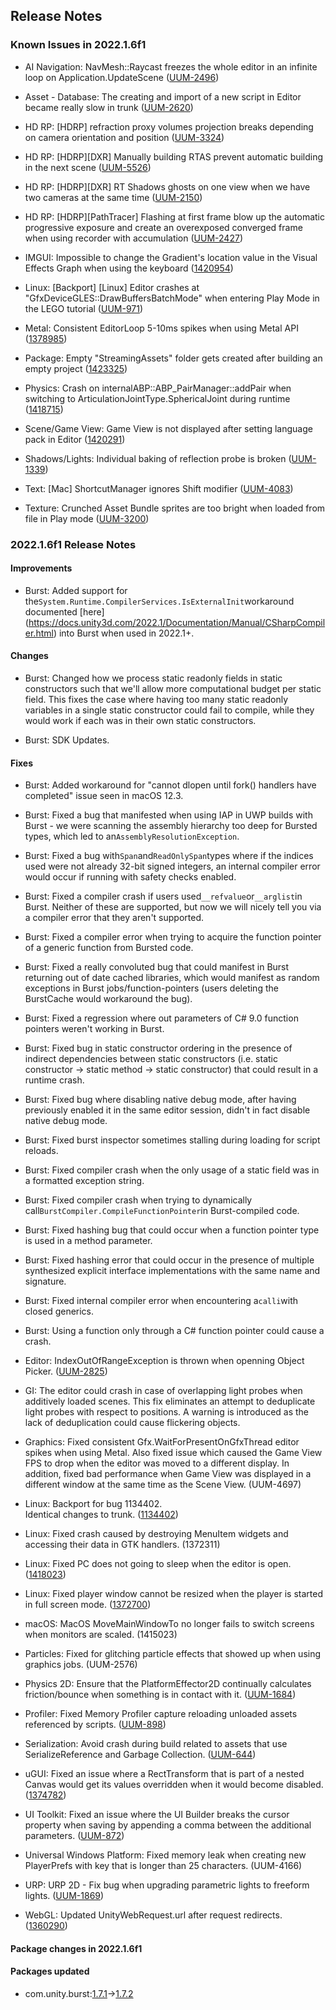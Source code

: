 ## Release Notes

### Known Issues in 2022.1.6f1

-   AI Navigation: NavMesh::Raycast freezes the whole editor in an infinite loop on Application.UpdateScene ([UUM-2496](https://issuetracker.unity3d.com/issues/navmesh-raycast-freezes-the-whole-editor-in-an-infinite-loop-on-application-dot-updatescene))

-   Asset - Database: The creating and import of a new script in Editor became really slow in trunk ([UUM-2620](https://issuetracker.unity3d.com/issues/the-creating-and-import-of-a-new-script-in-editor-became-really-slow-in-trunk))

-   HD RP: \[HDRP\] refraction proxy volumes projection breaks depending on camera orientation and position ([UUM-3324](https://issuetracker.unity3d.com/issues/hdrp-refraction-proxy-volumes-projection-breaks-depending-on-camera-orientation-and-position))

-   HD RP: \[HDRP\]\[DXR\] Manually building RTAS prevent automatic building in the next scene ([UUM-5526](https://issuetracker.unity3d.com/issues/hdrp-dxr-manually-building-rtas-prevent-automatic-building-in-the-next-scene))

-   HD RP: \[HDRP\]\[DXR\] RT Shadows ghosts on one view when we have two cameras at the same time ([UUM-2150](https://issuetracker.unity3d.com/issues/hdrp-dxr-rt-shadows-ghosts-on-one-view-when-we-have-two-cameras-at-the-same-time))

-   HD RP: \[HDRP\]\[PathTracer\] Flashing at first frame blow up the automatic progressive exposure and create an overexposed converged frame when using recorder with accumulation ([UUM-2427](https://issuetracker.unity3d.com/issues/hdrp-pathtracer-flashing-at-first-frame-blow-up-the-automatic-progressive-exposure-and-create-an-overexposed-converged-frame-when-using-recorder-with-accumulation))

-   IMGUI: Impossible to change the Gradient\'s location value in the Visual Effects Graph when using the keyboard ([1420954](https://issuetracker.unity3d.com/issues/impossible-to-change-the-gradients-location-value-in-the-visual-effects-graph-when-using-the-keyboard))

-   Linux: \[Backport\] \[Linux\] Editor crashes at \"GfxDeviceGLES::DrawBuffersBatchMode\" when entering Play Mode in the LEGO tutorial ([UUM-971](https://issuetracker.unity3d.com/issues/backport-linux-editor-crashes-at-gfxdevicegles-drawbuffersbatchmode-when-entering-play-mode-in-the-lego-tutorial))

-   Metal: Consistent EditorLoop 5-10ms spikes when using Metal API ([1378985](https://issuetracker.unity3d.com/issues/consistent-gfx-dot-waitforpresentongfxthread-5-10ms-spikes-when-using-metal-api))

-   Package: Empty \"StreamingAssets\" folder gets created after building an empty project ([1423325](https://issuetracker.unity3d.com/issues/empty-streamingassets-folder-gets-created-after-building-an-empty-project))

-   Physics: Crash on internalABP::ABP_PairManager::addPair when switching to ArticulationJointType.SphericalJoint during runtime ([1418715](https://issuetracker.unity3d.com/issues/crash-on-internalabp-abp-pairmanager-addpair-when-switching-to-articulationjointtype-dot-sphericaljoint-during-runtime))

-   Scene/Game View: Game View is not displayed after setting language pack in Editor ([1420291](https://issuetracker.unity3d.com/issues/gameview-is-not-displayed-after-setting-language-pack-in-unityeditor))

-   Shadows/Lights: Individual baking of reflection probe is broken ([UUM-1339](https://issuetracker.unity3d.com/issues/individual-baking-of-reflection-probe-is-broken))

-   Text: \[Mac\] ShortcutManager ignores Shift modifier ([UUM-4083](https://issuetracker.unity3d.com/issues/mac-shortcutmanager-ignores-shift-modifier-1))

-   Texture: Crunched Asset Bundle sprites are too bright when loaded from file in Play mode ([UUM-3200](https://issuetracker.unity3d.com/issues/crunched-asset-bundle-sprites-are-too-bright-when-loaded-from-file-in-play-mode))

### 2022.1.6f1 Release Notes

#### Improvements

-   Burst: Added support for the` System.Runtime.CompilerServices.IsExternalInit `workaround documented \[here\](https://docs.unity3d.com/2022.1/Documentation/Manual/CSharpCompiler.html) into Burst when used in 2022.1+.

#### Changes

-   Burst: Changed how we process static readonly fields in static constructors such that we\'ll allow more computational budget per static field. This fixes the case where having too many static readonly variables in a single static constructor could fail to compile, while they would work if each was in their own static constructors.

-   Burst: SDK Updates.

#### Fixes

-   Burst: Added workaround for \"cannot dlopen until fork() handlers have completed\" issue seen in macOS 12.3.

-   Burst: Fixed a bug that manifested when using IAP in UWP builds with Burst - we were scanning the assembly hierarchy too deep for Bursted types, which led to an` AssemblyResolutionException `.

-   Burst: Fixed a bug with` Span `and` ReadOnlySpan `types where if the indices used were not already 32-bit signed integers, an internal compiler error would occur if running with safety checks enabled.

-   Burst: Fixed a compiler crash if users used` __refvalue `or` __arglist `in Burst. Neither of these are supported, but now we will nicely tell you via a compiler error that they aren\'t supported.

-   Burst: Fixed a compiler error when trying to acquire the function pointer of a generic function from Bursted code.

-   Burst: Fixed a really convoluted bug that could manifest in Burst returning out of date cached libraries, which would manifest as random exceptions in Burst jobs/function-pointers (users deleting the BurstCache would workaround the bug).

-   Burst: Fixed a regression where out parameters of C# 9.0 function pointers weren\'t working in Burst.

-   Burst: Fixed bug in static constructor ordering in the presence of indirect dependencies between static constructors (i.e. static constructor -\> static method -\> static constructor) that could result in a runtime crash.

-   Burst: Fixed bug where disabling native debug mode, after having previously enabled it in the same editor session, didn\'t in fact disable native debug mode.

-   Burst: Fixed burst inspector sometimes stalling during loading for script reloads.

-   Burst: Fixed compiler crash when the only usage of a static field was in a formatted exception string.

-   Burst: Fixed compiler crash when trying to dynamically call` BurstCompiler.CompileFunctionPointer `in Burst-compiled code.

-   Burst: Fixed hashing bug that could occur when a function pointer type is used in a method parameter.

-   Burst: Fixed hashing error that could occur in the presence of multiple synthesized explicit interface implementations with the same name and signature.

-   Burst: Fixed internal compiler error when encountering a` calli `with closed generics.

-   Burst: Using a function only through a C# function pointer could cause a crash.

-   Editor: IndexOutOfRangeException is thrown when openning Object Picker. ([UUM-2825](https://issuetracker.unity3d.com/issues/backport-indexoutofrangeexception-is-thrown-when-triggering-showobjectpicker-in-a-custom-node-graph))

-   GI: The editor could crash in case of overlapping light probes when additively loaded scenes. This fix eliminates an attempt to deduplicate light probes with respect to positions. A warning is introduced as the lack of deduplication could cause flickering objects.

-   Graphics: Fixed consistent Gfx.WaitForPresentOnGfxThread editor spikes when using Metal. Also fixed issue which caused the Game View FPS to drop when the editor was moved to a different display. In addition, fixed bad performance when Game View was displayed in a different window at the same time as the Scene View. (UUM-4697)

-   Linux: Backport for bug 1134402.\
    Identical changes to trunk. ([1134402](https://issuetracker.unity3d.com/issues/linux-keyboard-dead-keys-are-not-reported-in-new-input-system))

-   Linux: Fixed crash caused by destroying MenuItem widgets and accessing their data in GTK handlers. (1372311)

-   Linux: Fixed PC does not going to sleep when the editor is open. ([1418023](https://issuetracker.unity3d.com/issues/linux-pc-doesnt-sleep-when-the-editor-is-open))

-   Linux: Fixed player window cannot be resized when the player is started in full screen mode. ([1372700](https://issuetracker.unity3d.com/issues/linux-player-window-cant-be-resized-when-the-player-is-started-in-fullscreen-mode-and-then-changed-to-windowed))

-   macOS: MacOS MoveMainWindowTo no longer fails to switch screens when monitors are scaled. (1415023)

-   Particles: Fixed for glitching particle effects that showed up when using graphics jobs. (UUM-2576)

-   Physics 2D: Ensure that the PlatformEffector2D continually calculates friction/bounce when something is in contact with it. ([UUM-1684](https://issuetracker.unity3d.com/issues/platform-effector-2d-components-disabled-use-side-friction-property-doesnt-work-when-a-gameobject-is-falling-off-the-corner))

-   Profiler: Fixed Memory Profiler capture reloading unloaded assets referenced by scripts. ([UUM-898](https://issuetracker.unity3d.com/issues/backport-memory-profiler-throws-object-lock-exceptions-when-capturing-editor-memory))

-   Serialization: Avoid crash during build related to assets that use SerializeReference and Garbage Collection. ([UUM-644](https://issuetracker.unity3d.com/issues/crash-on-scripting-object-get-class-when-attempting-to-build-data))

-   uGUI: Fixed an issue where a RectTransform that is part of a nested Canvas would get its values overridden when it would become disabled. ([1374782](https://issuetracker.unity3d.com/issues/canvas-rect-transform-is-calculated-incorrectly-when-its-a-child-of-another-canvas))

-   UI Toolkit: Fixed an issue where the UI Builder breaks the cursor property when saving by appending a comma between the additional parameters. ([UUM-872](https://issuetracker.unity3d.com/issues/backport-ui-builder-breaks-cursors-parameters-in-the-uss-file-when-changing-uss-files-values-in-the-ui-builder-window))

-   Universal Windows Platform: Fixed memory leak when creating new PlayerPrefs with key that is longer than 25 characters. (UUM-4166)

-   URP: URP 2D - Fix bug when upgrading parametric lights to freeform lights. ([UUM-1869](https://issuetracker.unity3d.com/issues/parametric-light-upgrade-doesnt-dirty-scene-so-upgrade-might-not-be-saved))

-   WebGL: Updated UnityWebRequest.url after request redirects. ([1360290](https://issuetracker.unity3d.com/issues/unitywebrequest-dot-url-and-unitywebrequest-dot-uri-is-not-updated-when-request-is-redirected-in-webgl))

#### Package changes in 2022.1.6f1

#### Packages updated

-   com.unity.burst:[1.7.1](https://docs.unity3d.com/Packages/com.unity.burst@1.7//changelog/CHANGELOG.html)→[1.7.2](https://docs.unity3d.com/Packages/com.unity.burst@1.7//changelog/CHANGELOG.html)
